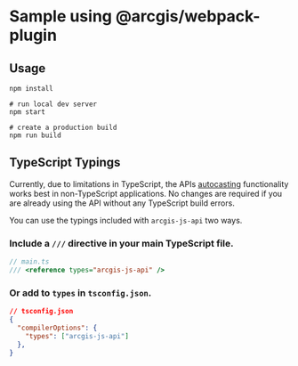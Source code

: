# Sample using @arcgis/webpack-plugin

## Usage

```
npm install

# run local dev server
npm start

# create a production build
npm run build
```

## TypeScript Typings

Currently, due to limitations in TypeScript, the APIs [autocasting](https://developers.arcgis.com/javascript/latest/programming-patterns/#autocasting) functionality works best in non-TypeScript applications. No changes are required if you are already using the API without any TypeScript build errors. 

You can use the typings included with `arcgis-js-api` two ways. 

### Include a `///` directive in your main TypeScript file.
```ts
// main.ts
/// <reference types="arcgis-js-api" />
```

### Or add to `types` in `tsconfig.json`.
```json
// tsconfig.json
{
  "compilerOptions": {
    "types": ["arcgis-js-api"]
  },
}
```